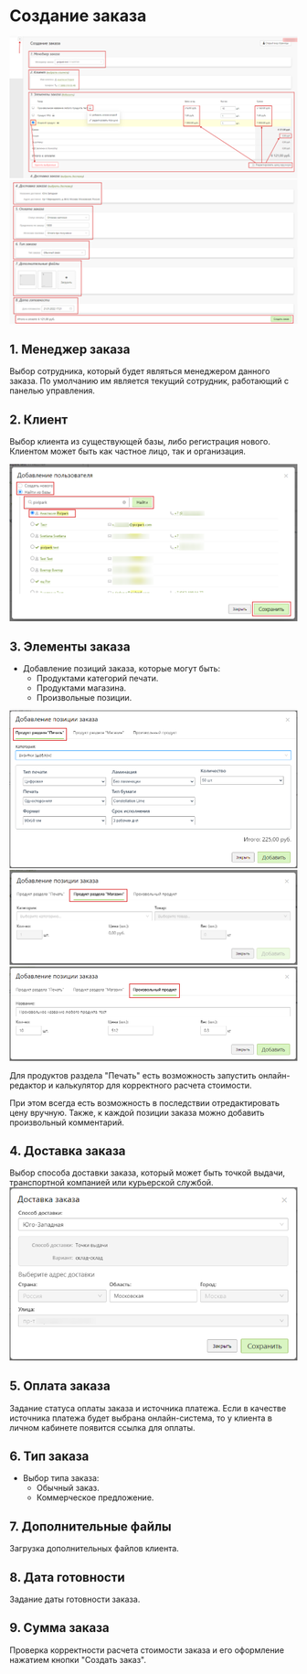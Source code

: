 # Создание заказа

![](../_media/order/order21.png ':size=40%') ![](../_media/order/order26.png ':size=40%')
## 1. Менеджер заказа
Выбор сотрудника, который будет являться менеджером данного заказа. По умолчанию им является текущий сотрудник, работающий с панелью управления.

## 2. Клиент
Выбор клиента из существующей базы, либо регистрация нового. Клиентом может быть как частное лицо, так и организация.

![](../_media/order/order22.png ':size=50%')

## 3. Элементы заказа
* Добавление позиций заказа, которые могут быть:
    + Продуктами категорий печати.
    + Продуктами магазина.
    + Произвольные позиции.

![](../_media/order/order23.png ':size=50%')
![](../_media/order/order24.png ':size=50%')
![](../_media/order/order25.png ':size=50%')

Для продуктов раздела "Печать" есть возможность запустить онлайн-редактор и калькулятор для корректного расчета стоимости. 

При этом всегда есть возможность в последствии отредактировать цену вручную. Также, к каждой позиции заказа можно добавить произвольный комментарий.

## 4. Доставка заказа
Выбор способа доставки заказа, который может быть точкой выдачи, транспортной компанией или курьерской службой.
![](../_media/order/order27.png ':size=50%')

## 5. Оплата заказа
Задание статуса оплаты заказа и источника платежа. Если в качестве источника платежа будет выбрана онлайн-система, то у клиента в личном кабинете появится ссылка для оплаты.

## 6. Тип заказа
* Выбор типа заказа:
    + Обычный заказ.
    + Коммерческое предложение.

## 7. Дополнительные файлы
Загрузка дополнительных файлов клиента.

## 8. Дата готовности
Задание даты готовности заказа.

## 9. Сумма заказа
Проверка корректности расчета стоимости заказа и его оформление нажатием кнопки "Создать заказ".